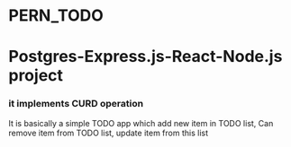# PERN_TODO

<h1> Postgres-Express.js-React-Node.js project</h1>
<h3> it implements CURD operation </h3>


<p>It is basically a simple TODO app which add new item in TODO list, Can remove item from TODO list, update item from this list</p>
